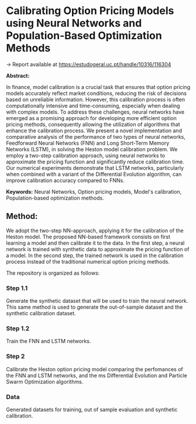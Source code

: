 # Calibrating Option Pricing Models using Neural Networks and Population-Based Optimization Methods

-> Report available at https://estudogeral.uc.pt/handle/10316/116304 

**Abstract:**

In finance, model calibration is a crucial task that ensures that option pricing models accurately reflect market conditions, reducing the risk of decisions based on unreliable information. However, this calibration process is often computationally intensive and time-consuming, especially when dealing with complex models.
To address these challenges, neural networks have emerged as a promising approach for developing more efficient option pricing methods, consequently allowing the utilization of algorithms that enhance the calibration process.
We present a novel implementation and comparative analysis of the performance of two types of neural networks, Feedforward Neural Networks (FNN) and Long Short-Term Memory Networks (LSTM), in solving the Heston model calibration problem. We employ a two-step calibration approach, using neural networks to approximate the pricing function and significantly reduce calibration time. Our numerical experiments demonstrate that LSTM networks, particularly when combined with a variant of the Differential Evolution algorithm, can improve calibration accuracy compared to FNNs.

**Keywords:** Neural Networks, Option pricing models, Model's calibration, Population-based optimization methods.

## **Method:**

We adopt the two-step NN-approach, applying it for the calibration of the Heston model. 
The proposed NN-based framework consists on first learning a model and then calibrate it to the data. In the first step, 
a neural network is trained with synthetic data to approximate the pricing function of a model. 
In the second step, the trained network is used in the calibration process instead of the traditional numerical option pricing methods. 

The repository is organized as follows: 

### **Step 1.1**

Generate the synthetic dataset that will be used to train the neural network. This same method is used to generate the out-of-sample dataset and the synthetic calibration dataset.

### **Step 1.2**

Train the FNN and LSTM networks.

### **Step 2**

Calibrate the Heston option pricing model comparing the perfomances of the FNN and LSTM networks, and the ms Differential Evolution and Particle Swarm Optimization algorithms.

### **Data**

Generated datasets for training, out of sample evaluation and synthetic calibration.
